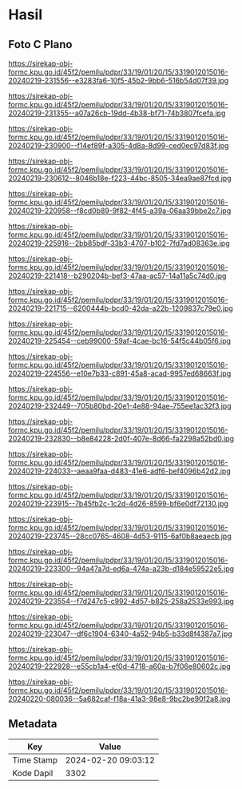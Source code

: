 # Hasil

## Foto C Plano

https://sirekap-obj-formc.kpu.go.id/45f2/pemilu/pdpr/33/19/01/20/15/3319012015016-20240219-231556--e3283fa6-10f5-45b2-9bb6-516b54d07f39.jpg

https://sirekap-obj-formc.kpu.go.id/45f2/pemilu/pdpr/33/19/01/20/15/3319012015016-20240219-231355--a07a26cb-19dd-4b38-bf71-74b3807fcefa.jpg

https://sirekap-obj-formc.kpu.go.id/45f2/pemilu/pdpr/33/19/01/20/15/3319012015016-20240219-230900--f14ef89f-a305-4d8a-8d99-ced0ec97d83f.jpg

https://sirekap-obj-formc.kpu.go.id/45f2/pemilu/pdpr/33/19/01/20/15/3319012015016-20240219-230612--8046b18e-f223-44bc-8505-34ea9ae87fcd.jpg

https://sirekap-obj-formc.kpu.go.id/45f2/pemilu/pdpr/33/19/01/20/15/3319012015016-20240219-220958--f8cd0b89-9f82-4f45-a39a-06aa39bbe2c7.jpg

https://sirekap-obj-formc.kpu.go.id/45f2/pemilu/pdpr/33/19/01/20/15/3319012015016-20240219-225916--2bb85bdf-33b3-4707-b102-7fd7ad08363e.jpg

https://sirekap-obj-formc.kpu.go.id/45f2/pemilu/pdpr/33/19/01/20/15/3319012015016-20240219-221418--b290204b-bef3-47aa-ac57-14a11a5c74d0.jpg

https://sirekap-obj-formc.kpu.go.id/45f2/pemilu/pdpr/33/19/01/20/15/3319012015016-20240219-221715--6200444b-bcd0-42da-a22b-1209837c79e0.jpg

https://sirekap-obj-formc.kpu.go.id/45f2/pemilu/pdpr/33/19/01/20/15/3319012015016-20240219-225454--ceb99000-59af-4cae-bc16-54f5c44b05f6.jpg

https://sirekap-obj-formc.kpu.go.id/45f2/pemilu/pdpr/33/19/01/20/15/3319012015016-20240219-224556--e10e7b33-c891-45a8-acad-9957ed68663f.jpg

https://sirekap-obj-formc.kpu.go.id/45f2/pemilu/pdpr/33/19/01/20/15/3319012015016-20240219-232449--705b80bd-20e1-4e88-94ae-755ee1ac32f3.jpg

https://sirekap-obj-formc.kpu.go.id/45f2/pemilu/pdpr/33/19/01/20/15/3319012015016-20240219-232830--b8e84228-2d0f-407e-8d66-fa2298a52bd0.jpg

https://sirekap-obj-formc.kpu.go.id/45f2/pemilu/pdpr/33/19/01/20/15/3319012015016-20240219-224033--aeaa9faa-d483-41e6-adf6-bef4096b42d2.jpg

https://sirekap-obj-formc.kpu.go.id/45f2/pemilu/pdpr/33/19/01/20/15/3319012015016-20240219-223915--7b45fb2c-1c2d-4d26-8599-bf6e0df72130.jpg

https://sirekap-obj-formc.kpu.go.id/45f2/pemilu/pdpr/33/19/01/20/15/3319012015016-20240219-223745--28cc0765-4608-4d53-9115-6af0b8aeaecb.jpg

https://sirekap-obj-formc.kpu.go.id/45f2/pemilu/pdpr/33/19/01/20/15/3319012015016-20240219-223300--94a47a7d-ed6a-474a-a23b-d184e59522e5.jpg

https://sirekap-obj-formc.kpu.go.id/45f2/pemilu/pdpr/33/19/01/20/15/3319012015016-20240219-223554--f7d247c5-c992-4d57-b825-258a2533e993.jpg

https://sirekap-obj-formc.kpu.go.id/45f2/pemilu/pdpr/33/19/01/20/15/3319012015016-20240219-223047--df6c1904-6340-4a52-94b5-b33d8f4387a7.jpg

https://sirekap-obj-formc.kpu.go.id/45f2/pemilu/pdpr/33/19/01/20/15/3319012015016-20240219-222928--e55cb1a4-ef0d-4718-a60a-b7f06e80602c.jpg

https://sirekap-obj-formc.kpu.go.id/45f2/pemilu/pdpr/33/19/01/20/15/3319012015016-20240220-080036--5a682caf-f18a-41a3-98e8-9bc2be90f2a8.jpg


## Metadata

| Key        | Value               |
| ---------- | ------------------- |
| Time Stamp | 2024-02-20 09:03:12 |
| Kode Dapil | 3302                |



